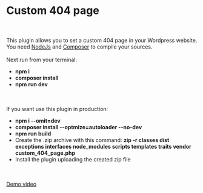 
<div>
    <h1>Custom 404 page</h1><br><br>
    This plugin allows you to set a custom 404 page in your Wordpress website.
</div>
<div>
    You need <a href="https://nodejs.org/en/download">NodeJs</a> and <a href="https://nodejs.org/en/download">Composer</a> to compile your sources.<br><br>
</div>
<div>
    Next run from your terminal:<br>
    <ul>
        <li><b>npm i</b></li>
        <li><b>composer install</b></li>
        <li><b>npm run dev</b></li>
    </ul>  
</div>
<div>
    <br><br>
    If you want use this plugin in production:<br>
    <ul>
       <li><b>npm i --omit=dev</b></li>
       <li><b>composer install --optmize=autoloader --no-dev</b></li>
       <li><b>npm run build</b></li>
       <li>Create the .zip archive with this command: <b>zip -r classes dist exceptions interfaces node_modules scripts templates traits vendor custom_404_page.php</b></li>
       <li>Install the plugin uploading the created zip file</li>
    </ul>
</div>
<br><br>
<a href="https://github.com/sssteveCA/custom-404-page/assets/95185311/ae2cc847-5cb6-4819-806e-33bc86aa240f">Demo video</a>
